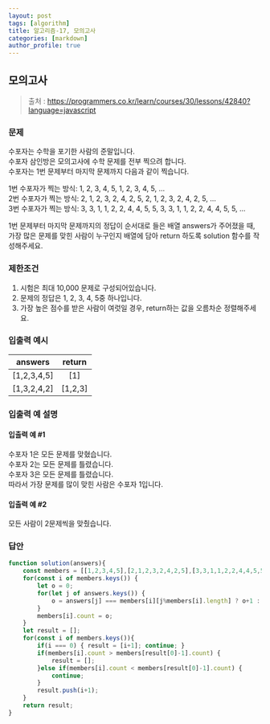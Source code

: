 ```yaml
---
layout: post
tags: [algorithm]
title: 알고리즘-17, 모의고사
categories: [markdown]
author_profile: true
---
```


## 모의고사
> 출처 : <https://programmers.co.kr/learn/courses/30/lessons/42840?language=javascript>

### 문제  
수포자는 수학을 포기한 사람의 준말입니다.  
수포자 삼인방은 모의고사에 수학 문제를 전부 찍으려 합니다.  
수포자는 1번 문제부터 마지막 문제까지 다음과 같이 찍습니다.

1번 수포자가 찍는 방식: 1, 2, 3, 4, 5, 1, 2, 3, 4, 5, ...  
2번 수포자가 찍는 방식: 2, 1, 2, 3, 2, 4, 2, 5, 2, 1, 2, 3, 2, 4, 2, 5, ...  
3번 수포자가 찍는 방식: 3, 3, 1, 1, 2, 2, 4, 4, 5, 5, 3, 3, 1, 1, 2, 2, 4, 4, 5, 5, ...  

1번 문제부터 마지막 문제까지의 정답이 순서대로 들은 배열 answers가 주어졌을 때,  
가장 많은 문제를 맞힌 사람이 누구인지 배열에 담아 return 하도록 solution 함수를 작성해주세요.

### 제한조건  
1. 시험은 최대 10,000 문제로 구성되어있습니다.  
2. 문제의 정답은 1, 2, 3, 4, 5중 하나입니다.  
3. 가장 높은 점수를 받은 사람이 여럿일 경우, return하는 값을 오름차순 정렬해주세요.

### 입출력 예시 
| answers | return |
| :--: | :--: |
| [1,2,3,4,5] | [1] |
| [1,3,2,4,2] | [1,2,3] |

### 입출력 예 설명
#### 입출력 예 #1  
수포자 1은 모든 문제를 맞혔습니다.  
수포자 2는 모든 문제를 틀렸습니다.  
수포자 3은 모든 문제를 틀렸습니다.  
따라서 가장 문제를 많이 맞힌 사람은 수포자 1입니다.  
#### 입출력 예 #2  
모든 사람이 2문제씩을 맞췄습니다.

### 답안  
``` javascript
function solution(answers){
	const members = [[1,2,3,4,5],[2,1,2,3,2,4,2,5],[3,3,1,1,2,2,4,4,5,5]];
	for(const i of members.keys()) {
		let o = 0;
		for(let j of answers.keys()) {
			o = answers[j] === members[i][j%members[i].length] ? o+1 : o;
		}
		members[i].count = o;
	}
	let result = [];
	for(const i of members.keys()){
		if(i === 0) { result = [i+1]; continue; }
		if(members[i].count > members[result[0]-1].count) {
			result = [];
		}else if(members[i].count < members[result[0]-1].count) {
			continue;
		}
		result.push(i+1);
	}
	return result;
}
```
